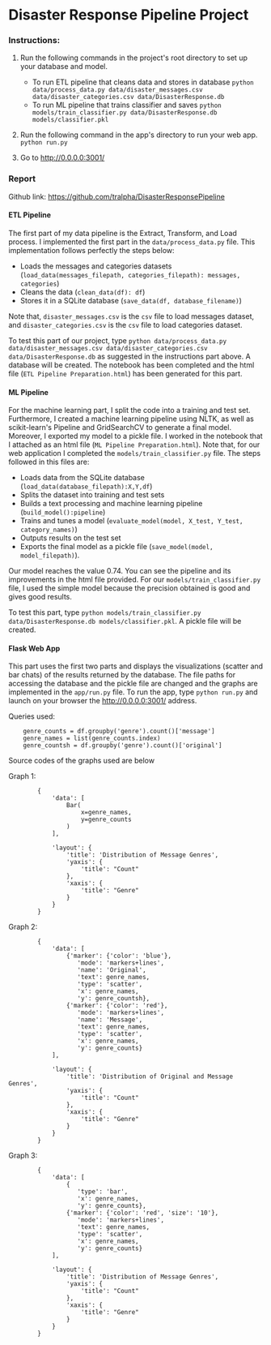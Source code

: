 # Disaster Response Pipeline Project

### Instructions:
1. Run the following commands in the project's root directory to set up your database and model.

    - To run ETL pipeline that cleans data and stores in database
        `python data/process_data.py data/disaster_messages.csv data/disaster_categories.csv data/DisasterResponse.db`
    - To run ML pipeline that trains classifier and saves
        `python models/train_classifier.py data/DisasterResponse.db models/classifier.pkl`

2. Run the following command in the app's directory to run your web app.
    `python run.py`

3. Go to http://0.0.0.0:3001/

### Report 

Github link: https://github.com/tralpha/DisasterResponsePipeline

#### ETL Pipeline
The first part of my data pipeline is the Extract, Transform, and Load process. I implemented the first part in the `data/process_data.py` file. This implementation follows perfectly the steps below:
- Loads the messages and categories datasets (`load_data(messages_filepath, categories_filepath): messages, categories`) 
- Cleans the data (`clean_data(df): df`)
- Stores it in a SQLite database (`save_data(df, database_filename)`)

Note that, `disaster_messages.csv` is the `csv` file to load messages dataset, and `disaster_categories.csv` is the `csv` file to load categories dataset.

To test this part of our project, type  `python data/process_data.py data/disaster_messages.csv data/disaster_categories.csv data/DisasterResponse.db` as suggested in the instructions part above. A database will be created. The notebook has been completed and the html file (`ETL Pipeline Preparation.html`) has been generated for this part.


#### ML Pipeline
For the machine learning part, I split the code into a training and test set. Furthermore, I created a machine learning pipeline using NLTK, as well as scikit-learn's Pipeline and GridSearchCV to generate a final model. Moreover, I exported my model to a pickle file. I worked in the notebook that I attached as an html file (`ML Pipeline Preparation.html`). Note that, for our web application I completed the `models/train_classifier.py` file. The steps followed in this files are:

- Loads data from the SQLite database (`load_data(database_filepath):X,Y,df`)
- Splits the dataset into training and test sets
- Builds a text processing and machine learning pipeline (`build_model():pipeline`)
- Trains and tunes a model (`evaluate_model(model, X_test, Y_test, category_names)`)
- Outputs results on the test set
- Exports the final model as a pickle file (`save_model(model, model_filepath)`).


Our model reaches the value 0.74. You can see the pipeline and its improvements in the html file provided. For our `models/train_classifier.py` file, I used the simple model because the precision obtained is good and gives good results.

To test this part, type `python models/train_classifier.py data/DisasterResponse.db models/classifier.pkl`. A pickle file will be created.


#### Flask Web App
This part uses the first two parts and displays the visualizations (scatter and bar chats) of the results returned by the database. The file paths for accessing the database and the pickle file are changed and the graphs are implemented in the `app/run.py` file. To run the app, type `python run.py` and launch on your browser the http://0.0.0.0:3001/ address.

Queries used:
```
    genre_counts = df.groupby('genre').count()['message']
    genre_names = list(genre_counts.index)
    genre_countsh = df.groupby('genre').count()['original']
```

Source codes of the graphs used are below

Graph 1:
```
        {
            'data': [
                Bar(
                    x=genre_names,
                    y=genre_counts
                )
            ],

            'layout': {
                'title': 'Distribution of Message Genres',
                'yaxis': {
                    'title': "Count"
                },
                'xaxis': {
                    'title': "Genre"
                }
            }
        }
```

Graph 2:
```
        {
            'data': [
                {'marker': {'color': 'blue'},
                   'mode': 'markers+lines',
                   'name': 'Original',
                   'text': genre_names,
                   'type': 'scatter',
                   'x': genre_names,
                   'y': genre_countsh},
                {'marker': {'color': 'red'},
                   'mode': 'markers+lines',
                   'name': 'Message',
                   'text': genre_names,
                   'type': 'scatter',
                   'x': genre_names,
                   'y': genre_counts}
            ],

            'layout': {
                'title': 'Distribution of Original and Message Genres',
                'yaxis': {
                    'title': "Count"
                },
                'xaxis': {
                    'title': "Genre"
                }
            }
        }
```

Graph 3:
```
        {
            'data': [
                {
                   'type': 'bar',
                   'x': genre_names,
                   'y': genre_counts},
                {'marker': {'color': 'red', 'size': '10'},
                   'mode': 'markers+lines',
                   'text': genre_names,
                   'type': 'scatter',
                   'x': genre_names,
                   'y': genre_counts}
            ],

            'layout': {
                'title': 'Distribution of Message Genres',
                'yaxis': {
                    'title': "Count"
                },
                'xaxis': {
                    'title': "Genre"
                }
            }
        }
```





